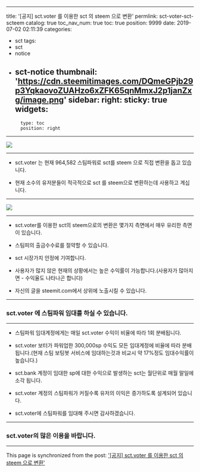 
---
title: '[공지] sct.voter 를 이용한 sct 의 steem 으로 변환'
permlink: sct-voter-sct-scteem
catalog: true
toc_nav_num: true
toc: true
position: 9999
date: 2019-07-02 02:11:39
categories:
- sct
tags:
- sct
- notice
- sct-notice
thumbnail: 'https://cdn.steemitimages.com/DQmeGPjb29p3YqkaovoZUAHzo6xZFK65qnMmxJ2p1janZxg/image.png'
sidebar:
    right:
        sticky: true
widgets:
    -
        type: toc
        position: right
---


![](https://cdn.steemitimages.com/DQmeGPjb29p3YqkaovoZUAHzo6xZFK65qnMmxJ2p1janZxg/image.png)

***

* sct.voter 는 현재 964,582 스팀파워로 sct를 steem 으로 직접 변환을 돕고 있습니다.

* 현재 소수의  유저분들이 적극적으로 sct 를 steem으로 변환하는데 사용하고 계십니다.

***

![](https://cdn.steemitimages.com/DQmd5cUkKjjjg96p2Jp64X8B8Xm4H3p44CiJtDMgEfUqDYy/image.png)

***

* sct.voter를 이용한 sct의 steem으로의 변환은 몇가지 측면에서 매우 유리한 측면이 있습니다.

* 스팀피의 출금수수료를 절약할 수 있습니다.

*  sct 시장가치 안정에 기여합니다.

* 사용자가 많지 않은 현재의 상황에서는 높은 수익률이 가능합니다.(사용자가 많아지면 - 수익율도 나타나곤 합니다)

* 자신의 글을 steemit.com에서 상위에 노출시킬 수 있습니다.  

***

### sct.voter 에 스팀파워 임대를 하실 수 있습니다.

***

* 스팀파워 임대계정에게는 매일 sct.voter 수익이 비율에 따라 1회 분배됩니다.

* sct.voter 보터가 파워업한 300,000sp 수익도 모든 임대계정에 비율에 따라 분배됩니다.(현재 스팀 보팅봇 서비스에 임대하는것과 비교시 약 17%정도 임대수익률이 높습니다.)

* sct.bank 계정이 임대한 sp에 대한 수익으로 발생하는 sct는 월단위로 매월 말일에 소각 됩니다.

* sct.voter 계정의 스팀파워가 커질수록 유저의 이익은 증가하도록 설계되어 있습니다.

* sct.voter에 스팀파워를 임대해 주시면 감사하겠습니다.

***

### sct.voter의 많은 이용을 바랍니다.

- - -

This page is synchronized from the post: ['[공지] sct.voter 를 이용한 sct 의 steem 으로 변환'](https://steemit.com/@sct/sct-voter-sct-scteem)
